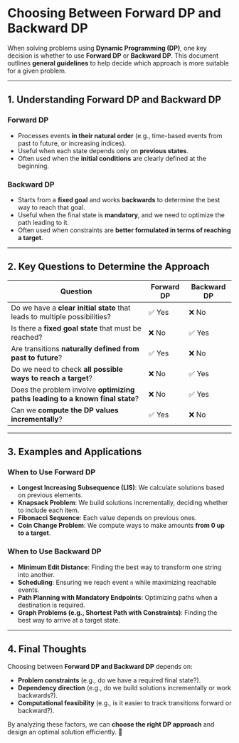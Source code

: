 ﻿# Choosing Between Forward DP and Backward DP

When solving problems using **Dynamic Programming (DP)**, one key decision is whether to use **Forward DP** or **Backward DP**. This document outlines **general guidelines** to help decide which approach is more suitable for a given problem.

---
## **1. Understanding Forward DP and Backward DP**

### **Forward DP**
- Processes events **in their natural order** (e.g., time-based events from past to future, or increasing indices).
- Useful when each state depends only on **previous states**.
- Often used when the **initial conditions** are clearly defined at the beginning.

### **Backward DP**
- Starts from a **fixed goal** and works **backwards** to determine the best way to reach that goal.
- Useful when the final state is **mandatory**, and we need to optimize the path leading to it.
- Often used when constraints are **better formulated in terms of reaching a target**.

---
## **2. Key Questions to Determine the Approach**

| Question | Forward DP | Backward DP |
|----------|-----------|------------|
| Do we have a **clear initial state** that leads to multiple possibilities? | ✅ Yes | ❌ No |
| Is there a **fixed goal state** that must be reached? | ❌ No | ✅ Yes |
| Are transitions **naturally defined from past to future**? | ✅ Yes | ❌ No |
| Do we need to check **all possible ways to reach a target**? | ❌ No | ✅ Yes |
| Does the problem involve **optimizing paths leading to a known final state**? | ❌ No | ✅ Yes |
| Can we **compute the DP values incrementally**? | ✅ Yes | ❌ No |

---
## **3. Examples and Applications**

### **When to Use Forward DP**
- **Longest Increasing Subsequence (LIS)**: We calculate solutions based on previous elements.
- **Knapsack Problem**: We build solutions incrementally, deciding whether to include each item.
- **Fibonacci Sequence**: Each value depends on previous ones.
- **Coin Change Problem**: We compute ways to make amounts **from 0 up to a target**.

### **When to Use Backward DP**
- **Minimum Edit Distance**: Finding the best way to transform one string into another.
- **Scheduling**: Ensuring we reach event `n` while maximizing reachable events.
- **Path Planning with Mandatory Endpoints**: Optimizing paths when a destination is required.
- **Graph Problems (e.g., Shortest Path with Constraints)**: Finding the best way to arrive at a target state.

---
## **4. Final Thoughts**
Choosing between **Forward DP and Backward DP** depends on:
- **Problem constraints** (e.g., do we have a required final state?).
- **Dependency direction** (e.g., do we build solutions incrementally or work backwards?).
- **Computational feasibility** (e.g., is it easier to track transitions forward or backward?).

By analyzing these factors, we can **choose the right DP approach** and design an optimal solution efficiently. 🚀

